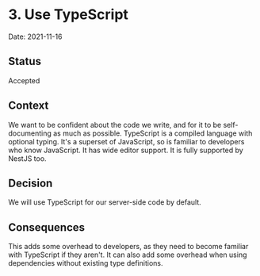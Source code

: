 # 3. Use TypeScript

Date: 2021-11-16

## Status

Accepted

## Context

We want to be confident about the code we write, and for it to be
self-documenting as much as possible. TypeScript is a compiled language with
optional typing. It's a superset of JavaScript, so is familiar to developers
who know JavaScript. It has wide editor support. It is fully supported by
NestJS too.

## Decision

We will use TypeScript for our server-side code by default.

## Consequences

This adds some overhead to developers, as they need to become familiar with
TypeScript if they aren't. It can also add some overhead when using
dependencies without existing type definitions.
